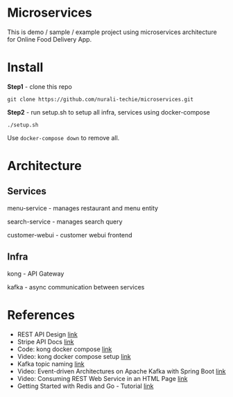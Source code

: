 # Microservices

This is demo / sample / example project using microservices architecture for Online Food Delivery App.

# Install

**Step1** - clone this repo
```
git clone https://github.com/nurali-techie/microservices.git
```

**Step2** - run setup.sh to setup all infra, services using docker-compose
```
./setup.sh
```

Use `docker-compose down` to remove all.

# Architecture

## Services

menu-service - manages restaurant and menu entity

search-service - manages search query

customer-webui - customer webui frontend

## Infra

kong - API Gateway

kafka - async communication between services

# References

- REST API Design [link](https://www.mscharhag.com/p/rest-api-design)
- Stripe API Docs [link](https://stripe.com/docs/api)
- Code: kong docker compose [link](https://github.com/Kong/demo-scene/tree/main/kong-docker)
- Video: kong docker compose setup [link](https://youtu.be/sJEID1xEZMg)
- Kafka topic naming [link](https://www.xeotek.com/topic-naming-conventions-how-do-i-name-my-topics-5-recommendations-with-examples/)
- Video: Event-driven Architectures on Apache Kafka with Spring Boot [link](https://youtu.be/xyaFygU9C2Q)
- Video: Consuming REST Web Service in an HTML Page [link](https://youtu.be/KjNXOi4Wqbk)
- Getting Started with Redis and Go - Tutorial [link](https://tutorialedge.net/golang/go-redis-tutorial/)
